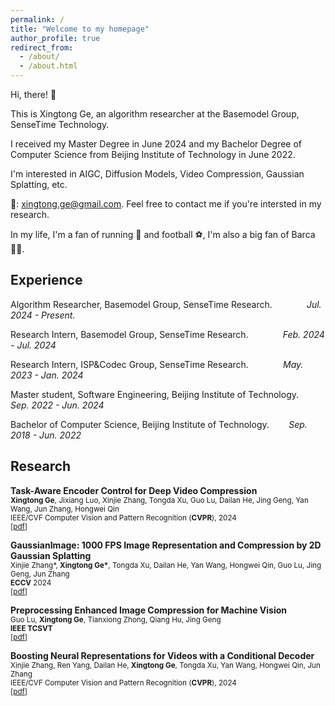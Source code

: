 ```yaml
---
permalink: /
title: "Welcome to my homepage"
author_profile: true
redirect_from: 
  - /about/
  - /about.html
---
```



Hi, there! 👋

This is Xingtong Ge, an algorithm researcher at the Basemodel Group, SenseTime Technology.

I received my Master Degree in June 2024 and my Bachelor Degree of Computer Science from Beijing Institute of Technology in June 2022. 

I'm interested in AIGC, Diffusion Models, Video Compression, Gaussian Splatting, etc.

📧: xingtong.ge@gmail.com. Feel free to contact me if you're intersted in my research.

In my life, I'm a fan of running 🏃 and football ⚽️, I'm also a big fan of Barca 🔴🔵.
<!-- This is the front page of a website that is powered by the [Academic Pages template](https://github.com/academicpages/academicpages.github.io) and hosted on GitHub pages. [GitHub pages](https://pages.github.com) is a free service in which websites are built and hosted from code and data stored in a GitHub repository, automatically updating when a new commit is made to the respository. This template was forked from the [Minimal Mistakes Jekyll Theme](https://mmistakes.github.io/minimal-mistakes/) created by Michael Rose, and then extended to support the kinds of content that academics have: publications, talks, teaching, a portfolio, blog posts, and a dynamically-generated CV. You can fork [this repository](https://github.com/academicpages/academicpages.github.io) right now, modify the configuration and markdown files, add your own PDFs and other content, and have your own site for free, with no ads! An older version of this template powers my own personal website at [stuartgeiger.com](http://stuartgeiger.com), which uses [this Github repository](https://github.com/staeiou/staeiou.github.io). -->

Experience
------
Algorithm Researcher, Basemodel Group, SenseTime Research. &nbsp;&nbsp;&nbsp;&nbsp;&nbsp;&nbsp;&nbsp;&nbsp;&nbsp;&nbsp;&nbsp;&nbsp; *Jul. 2024 - Present.*

Research Intern, Basemodel Group, SenseTime Research. &nbsp;&nbsp;&nbsp;&nbsp;&nbsp;&nbsp;&nbsp;&nbsp;&nbsp;&nbsp;&nbsp;&nbsp; *Feb. 2024 - Jul. 2024*

Research Intern, ISP&Codec Group, SenseTime Research. &nbsp;&nbsp;&nbsp;&nbsp;&nbsp;&nbsp;&nbsp;&nbsp;&nbsp;&nbsp;&nbsp;&nbsp; *May. 2023 - Jan. 2024*

Master student, Software Engineering, Beijing Institute of Technology. &nbsp;&nbsp;&nbsp; *Sep. 2022 - Jun. 2024*

Bachelor of Computer Science, Beijing Institute of Technology. &nbsp;&nbsp;&nbsp;&nbsp;&nbsp;&nbsp; *Sep. 2018 - Jun. 2022*

<!-- Like many other Jekyll-based GitHub Pages templates, Academic Pages makes you separate the website's content from its form. The content & metadata of your website are in structured markdown files, while various other files constitute the theme, specifying how to transform that content & metadata into HTML pages. You keep these various markdown (.md), YAML (.yml), HTML, and CSS files in a public GitHub repository. Each time you commit and push an update to the repository, the [GitHub pages](https://pages.github.com/) service creates static HTML pages based on these files, which are hosted on GitHub's servers free of charge.

Many of the features of dynamic content management systems (like Wordpress) can be achieved in this fashion, using a fraction of the computational resources and with far less vulnerability to hacking and DDoSing. You can also modify the theme to your heart's content without touching the content of your site. If you get to a point where you've broken something in Jekyll/HTML/CSS beyond repair, your markdown files describing your talks, publications, etc. are safe. You can rollback the changes or even delete the repository and start over -- just be sure to save the markdown files! Finally, you can also write scripts that process the structured data on the site, such as [this one](https://github.com/academicpages/academicpages.github.io/blob/master/talkmap.ipynb) that analyzes metadata in pages about talks to display [a map of every location you've given a talk](https://academicpages.github.io/talkmap.html). -->

Research
------


**Task-Aware Encoder Control for Deep Video Compression**  
<span style="font-size: smaller;">
**Xingtong Ge**, Jixiang Luo, Xinjie Zhang, Tongda Xu, Guo Lu, Dailan He, Jing Geng, Yan Wang, Jun Zhang, Hongwei Qin  
IEEE/CVF Computer Vision and Pattern Recognition (**CVPR**), 2024  
[[pdf](https://arxiv.org/pdf/2404.04848)]
</span>

**GaussianImage: 1000 FPS Image Representation and Compression by 2D Gaussian Splatting**  
<span style="font-size: smaller;">
Xinjie Zhang\*, **Xingtong Ge\***, Tongda Xu, Dailan He, Yan Wang, Hongwei Qin, Guo Lu, Jing Geng, Jun Zhang  
**ECCV** 2024  
[[pdf](https://arxiv.org/pdf/2403.08551)]
</span>

**Preprocessing Enhanced Image Compression for Machine Vision**  
<span style="font-size: smaller;">
Guo Lu, **Xingtong Ge**, Tianxiong Zhong, Qiang Hu, Jing Geng  
**IEEE TCSVT**  
[[pdf](https://ieeexplore.ieee.org/abstract/document/10632166/)]
</span>


**Boosting Neural Representations for Videos with a Conditional Decoder**  
<span style="font-size: smaller;">
Xinjie Zhang, Ren Yang, Dailan He, **Xingtong Ge**, Tongda Xu, Yan Wang, Hongwei Qin, Jun Zhang  
IEEE/CVF Computer Vision and Pattern Recognition (**CVPR**), 2024  
[[pdf](https://arxiv.org/pdf/2402.18152)]
</span>


<!-- **Content-aware Masked Image Modeling Transformer for Stereo Image Compression**  
<span style="font-size: smaller;">
Xinjie Zhang, Shenyuan Gao, Zhening Liu, **Xingtong Ge**, Dailan He, Tongda Xu, Yan Wang, Jun Zhang
ECCV 2024 submitted  
[[pdf](https://arxiv.org/pdf/2402.18152)]
</span> -->

<!-- 1. Register a GitHub account if you don't have one and confirm your e-mail (required!)
1. Fork [this repository](https://github.com/academicpages/academicpages.github.io) by clicking the "fork" button in the top right. 
1. Go to the repository's settings (rightmost item in the tabs that start with "Code", should be below "Unwatch"). Rename the repository "[your GitHub username].github.io", which will also be your website's URL.
1. Set site-wide configuration and create content & metadata (see below -- also see [this set of diffs](http://archive.is/3TPas) showing what files were changed to set up [an example site](https://getorg-testacct.github.io) for a user with the username "getorg-testacct")
1. Upload any files (like PDFs, .zip files, etc.) to the files/ directory. They will appear at https://[your GitHub username].github.io/files/example.pdf.  
1. Check status by going to the repository settings, in the "GitHub pages" section

Site-wide configuration
------
The main configuration file for the site is in the base directory in [_config.yml](https://github.com/academicpages/academicpages.github.io/blob/master/_config.yml), which defines the content in the sidebars and other site-wide features. You will need to replace the default variables with ones about yourself and your site's github repository. The configuration file for the top menu is in [_data/navigation.yml](https://github.com/academicpages/academicpages.github.io/blob/master/_data/navigation.yml). For example, if you don't have a portfolio or blog posts, you can remove those items from that navigation.yml file to remove them from the header. 

Create content & metadata
------
For site content, there is one markdown file for each type of content, which are stored in directories like _publications, _talks, _posts, _teaching, or _pages. For example, each talk is a markdown file in the [_talks directory](https://github.com/academicpages/academicpages.github.io/tree/master/_talks). At the top of each markdown file is structured data in YAML about the talk, which the theme will parse to do lots of cool stuff. The same structured data about a talk is used to generate the list of talks on the [Talks page](https://academicpages.github.io/talks), each [individual page](https://academicpages.github.io/talks/2012-03-01-talk-1) for specific talks, the talks section for the [CV page](https://academicpages.github.io/cv), and the [map of places you've given a talk](https://academicpages.github.io/talkmap.html) (if you run this [python file](https://github.com/academicpages/academicpages.github.io/blob/master/talkmap.py) or [Jupyter notebook](https://github.com/academicpages/academicpages.github.io/blob/master/talkmap.ipynb), which creates the HTML for the map based on the contents of the _talks directory).

**Markdown generator**

I have also created [a set of Jupyter notebooks](https://github.com/academicpages/academicpages.github.io/tree/master/markdown_generator
) that converts a CSV containing structured data about talks or presentations into individual markdown files that will be properly formatted for the Academic Pages template. The sample CSVs in that directory are the ones I used to create my own personal website at stuartgeiger.com. My usual workflow is that I keep a spreadsheet of my publications and talks, then run the code in these notebooks to generate the markdown files, then commit and push them to the GitHub repository.

How to edit your site's GitHub repository
------
Many people use a git client to create files on their local computer and then push them to GitHub's servers. If you are not familiar with git, you can directly edit these configuration and markdown files directly in the github.com interface. Navigate to a file (like [this one](https://github.com/academicpages/academicpages.github.io/blob/master/_talks/2012-03-01-talk-1.md) and click the pencil icon in the top right of the content preview (to the right of the "Raw | Blame | History" buttons). You can delete a file by clicking the trashcan icon to the right of the pencil icon. You can also create new files or upload files by navigating to a directory and clicking the "Create new file" or "Upload files" buttons. 

Example: editing a markdown file for a talk
![Editing a markdown file for a talk](/images/editing-talk.png)

For more info
------
More info about configuring Academic Pages can be found in [the guide](https://academicpages.github.io/markdown/). The [guides for the Minimal Mistakes theme](https://mmistakes.github.io/minimal-mistakes/docs/configuration/) (which this theme was forked from) might also be helpful. -->
